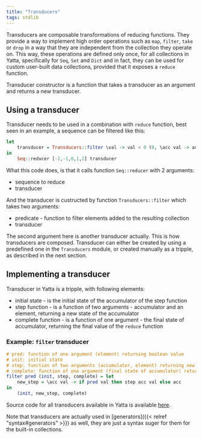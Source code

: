 ```yaml
---
title: "Transducers"
tags: stdlib
---
```


Transducers are composable transformations of reducing functions. They provide a way to implement high order operations such as `map`, `filter`, `take` or `drop` in a way that they are independent from the collection they operate on. This way, these operations are defined only once, for all collections in Yatta, specifically for `Seq`, `Set` and `Dict` and in fact, they can be used for custom user-built data collections, provided that it exposes a `reduce` function.

Transducer constructor is a function that takes a transducer as an argument and returns a new transducer.

## Using a transducer
Transducer needs to be used in a combination with `reduce` function, best seen in an example, a sequence can be filtered like this:

```haskell
let
    transducer = Transducers::filter \val -> val < 0 (0, \acc val -> acc + val, \acc -> acc * 2)
in
    Seq::reducer [-2,-1,0,1,2] transducer
```

What this code does, is that it calls function `Seq::reducer` with 2 arguments:
* sequence to reduce
* transducer

And the transducer is custructed by function `Transducers::filter` which takes two arguments:
* predicate - function to filter elements added to the resulting collection
* transducer

The second argument here is another transducer actually. This is how transducers are composed. Transducer can either be created by using a predefined one in the `Transducers` module, or created manually as a tripple, as described in the next section.

## Implementing a transducer
Transducer in Yatta is a tripple, with following elements:
* initial state - is the initial state of the accumulator of the step function
* step function - is a function of two arguments - accumulator and an element, returning a new state of the accumulator
* complete function - is a function of one argument - the final state of accumulator, returning the final value of the `reduce` function

### Example: `filter` transducer
```haskell
# pred: function of one argument (element) returning boolean value
# init: initial state
# step: function of two arguments (accumulator, element) returning new value of the accumulator
# complete: function of one argument (final state of accumulator) returning final return value
filter pred (init, step, complete) = let
    new_step = \acc val -> if pred val then step acc val else acc
in
    (init, new_step, complete)
```

Source code for all transducers available in Yatta is available [here](https://github.com/yatta-lang/yatta/blob/master/language/lib-yatta/Transducers.yatta).

Note that transducers are actually used in [generators]({{< relref "syntax#generators" >}}) as well, they are just a syntax suger for them for the built-in collections.
